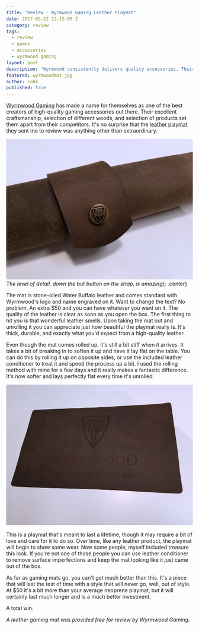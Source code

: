 ```yaml
---
title: "Review - Wyrmwood Gaming Leather Playmat"
date: 2017-05-22 13:15:00 Z
category: review
tags:
  - review
  - games
  - accessories
  - wyrmwood gaming
layout: post
description: "Wyrmwood consistently delivers quality accessories. Their leather playmat is no exception."
featured: wyrmwoodmat.jpg
author: robk
published: true
---
```


[Wyrmwood Gaming](https://wyrmwoodgaming.com/) has made a name for themselves as one of the best creators of high-quality gaming accessories out there. Their excellent craftsmanship, selection of different woods, and selection of products set them apart from their competitors. It's no surprise that the [leather playmat](https://wyrmwoodgaming.com/products/wyrmwood-playmat/) they sent me to review was anything other than extraordinary.

![Wyrmwood Mat Rolled](/images/wyrmwood/button.jpg)
*The level of detail, down the but button on the strap, is amazing*{: .center}

The mat is stone-oiled Water Buffalo leather and comes standard with Wyrmwood's logo and name engraved on it. Want to change the text? No problem. An extra $50 and you can have whatever you want on it. The quality of the leather is clear as soon as you open the box. The first thing to hit you is that wonderful leather smells. Upon taking the mat out and unrolling it you can appreciate just how beautiful the playmat really is. It's thick, durable, and exactly what you'd expect from a high-quality leather.

Even though the mat comes rolled up, it's still a bit stiff when it arrives. It takes a bit of breaking in to soften it up and have it lay flat on the table. You can do this by rolling it up on opposite sides, or use the included leather conditioner to treat it and speed the process up a bit. I used the rolling method with mine for a few days and it really makes a fantastic difference. It's now softer and lays perfectly flat every time it's unrolled.

![Wyrmwood Gaming Playmat](/images/wyrmwood/mat.jpg)

This is a playmat that's meant to last a lifetime, though it may require a bit of love and care for it to do so. Over time, like any leather product, the playmat will begin to show some wear. Now some people, myself included treasure this look. If you're not one of those people you can use leather conditioner to remove surface imperfections and keep the mat looking like it just came out of the box.

As far as gaming mats go, you can't get much better than this. It's a piece that will last the test of time with a style that will never go, well, out of style. At $50 it's a bit more than your average neoprene playmat, but it will certainly last much longer and is a much better investment.

A total win.

*A leather gaming mat was provided free for review by Wyrmwood Gaming.*











